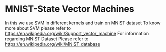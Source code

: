 # MNIST-State Vector Machines
In this we use SVM in different kernels and train on MNIST dataset
To know more about SVM please refer to https://en.wikipedia.org/wiki/Support_vector_machine
For information regarding MNIST Dataset Please refer to https://en.wikipedia.org/wiki/MNIST_database
